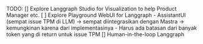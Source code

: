 TODO:
[] Explore Langgraph Studio for Visualization to help Product Manager etc.
[ ] Explore Playground WebUI for Langgraph
    - AssistantUI (sempat issue TPM di LLM) -> sempat diintegrasikan dengan Mastra -> kemungkinan karena dari implementasinya
    - Harus ada batasan dari banyak token yang di return untuk issue TPM
[] Human-in-the-loop Langgraph